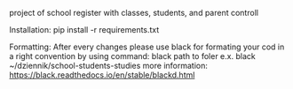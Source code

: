 project of school register with classes, 
students, and parent controll


Installation:
pip install -r requirements.txt

Formatting:
After every changes please use black for formating your cod
in a right convention by using command:
black path to foler e.x.
black  ~/dziennik/school-students-studies
more information: https://black.readthedocs.io/en/stable/blackd.html